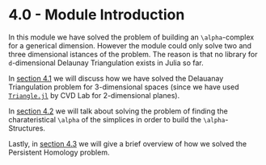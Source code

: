 # 4.0 - Module Introduction

In this module we have solved the problem of building an ``\alpha``-complex for a generical dimension. However the module could only solve two and three dimensional istances of the problem. The reason is that no library for ``d``-dimensional Delaunay Triangulation exists in Julia so far.

In [section 4.1](https://eonofri04.github.io/AlphaShape.jl/delaunay-impl/) we will discuss how we have solved the Delauanay Triangulation problem for 3-dimensional spaces (since we have used [`Triangle.jl`](https://github.com/cvdlab/Triangle.jl) by CVD Lab for 2-dimensional planes).

In [section 4.2](https://eonofri04.github.io/AlphaShape.jl/alpha-structures-impl/) we will talk about solving the problem of finding the charateristical ``\alpha`` of the simplices in order to build the ``\alpha``-Structures.

Lastly, in [section 4.3](https://eonofri04.github.io/AlphaShape.jl/persistent-homology-impl/) we will give a brief overview of how we solved the Persistent Homology problem.